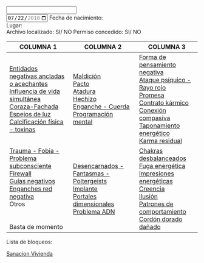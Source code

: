 <input type="text" id="name" name="Nombre"/><br>
<input type="date" id="bithdate" name="bithdate"
       value="2018-07-22"
       min="2018-01-01" max="2018-12-31">
Fecha de nacimiento:<br>
Lugar:<br>
Archivo localizado: SI/ NO
Permiso concedido: SI/ NO

| COLUMNA 1                                                                                                                                           | COLUMNA 2                                                                                 | COLUMNA 3                                                                                                                                                      |
|-----------------------------------------------------------------------------------------------------------------------------------------------------|-------------------------------------------------------------------------------------------|----------------------------------------------------------------------------------------------------------------------------------------------------------------|
| [Entidades negativas ancladas o acechantes](/peticiones/entidades.md)<br>[Influencia de vida simultánea](/peticiones/vida-simultanea.md)<br>[Coraza-Fachada](/peticiones/coraza.md)<br>[Espejos de luz](/peticiones/espejos.md)<br>[Calcificación física - toxinas](/peticiones/calcificacion.md) | [Maldición](/peticiones/maldicion.md)<br>[Pacto](/peticiones/pacto.md)<br>[Atadura](/peticiones/atadura.md)<br>[Hechizo](/peticiones/hechizo.md)<br>[Enganche - Cuerda](/peticiones/enganche.md)<br>[Programación mental](/peticiones/programacion.md)     | [Forma de pensamiento negativa](/peticiones/forma-pensamiento-negativa.md)<br>[Ataque psíquico - Rayo rojo](/peticiones/rayo-rojo.md)<br>[Promesa](/peticiones/promesa.md)<br>[Contrato kármico](/peticiones/contrato-karmico.md)<br>[Conexión compasiva](/peticiones/conexion-compasiva.md)<br>[Taponamiento energético](/peticiones/taponamiento.md)<br>[Karma residual](/peticiones/karma.md) |
| [Trauma - Fobia - Problema subconsciente](/peticiones/trauma.md)<br>[Firewall](/peticiones/firewall.md)<br>[Guías negativos](/peticiones/guias.md)<br>[Enganches red negativa](/peticiones/enganches-red.md)<br>Otros<br><br><br>Basta de momento               | [Desencarnados - Fantasmas - Poltergeists](/peticiones/desencarnados.md)<br>[Implante](/peticiones/implante.md)<br>[Portales dimensionales](/peticiones/portales.md)<br>[Problema ADN](/peticiones/adn.md) | [Chakras desbalanceados](/peticiones/chakras.md)<br>[Fuga energética](/peticiones/fuga.md)<br>[Impresiones energéticas](/peticiones/impresion.md)<br>[Creencia](/peticiones/creencia.md)<br>[Ilusión](/peticiones/ilusion.md)<br>[Patrones de comportamiento](/peticiones/patrones.md)<br>[Cordón dorado dañado](/peticiones/cordon-dorado.md)                                      |                                   |


Lista de bloqueos:




[Sanacion Vivienda](/peticiones/vivienda.md)
